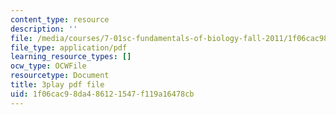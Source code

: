 ```yaml
---
content_type: resource
description: ''
file: /media/courses/7-01sc-fundamentals-of-biology-fall-2011/1f06cac98da486121547f119a16478cb_LvLbaVW84nE.pdf
file_type: application/pdf
learning_resource_types: []
ocw_type: OCWFile
resourcetype: Document
title: 3play pdf file
uid: 1f06cac9-8da4-8612-1547-f119a16478cb
---
```

